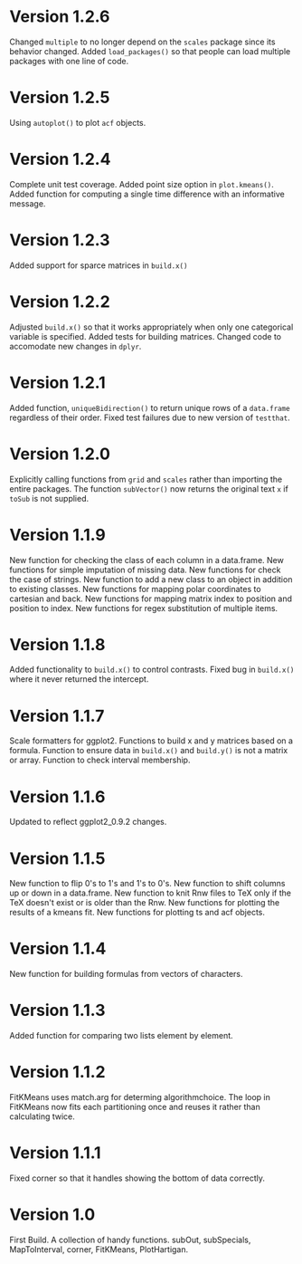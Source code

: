 # Version 1.2.6
Changed `multiple` to no longer depend on the `scales` package since its behavior changed.
Added `load_packages()` so that people can load multiple packages with one line of code.

# Version 1.2.5
Using `autoplot()` to plot `acf` objects.

# Version 1.2.4
Complete unit test coverage.
Added point size option in `plot.kmeans()`.
Added function for computing a single time difference with an informative message.

# Version 1.2.3
Added support for sparce matrices in `build.x()`

# Version 1.2.2
Adjusted `build.x()` so that it works appropriately when only one categorical variable is specified.
Added tests for building matrices.
Changed code to accomodate new changes in `dplyr`.

# Version 1.2.1
Added function, `uniqueBidirection()` to return unique rows of a `data.frame` regardless of their order.
Fixed test failures due to new version of `testthat`.

# Version 1.2.0
Explicitly calling functions from `grid` and `scales` rather than importing the entire packages.
The function `subVector()` now returns the original text `x` if `toSub` is not supplied.

# Version 1.1.9
New function for checking the class of each column in a data.frame.
New functions for simple imputation of missing data.
New functions for check the case of strings.
New function to add a new class to an object in addition to existing classes.
New functions for mapping polar coordinates to cartesian and back.
New functions for mapping matrix index to position and position to index.
New functions for regex substitution of multiple items.

# Version 1.1.8
Added functionality to `build.x()` to control contrasts.
Fixed bug in `build.x()` where it never returned the intercept.

# Version 1.1.7
Scale formatters for ggplot2.
Functions to build x and y matrices based on a formula.
Function to ensure data in `build.x()` and `build.y()` is not a matrix or array.
Function to check interval membership.

# Version 1.1.6
Updated to reflect ggplot2_0.9.2 changes.

# Version 1.1.5
New function to flip 0's to 1's and 1's to 0's.
New function to shift columns up or down in a data.frame.
New function to knit Rnw files to TeX only if the TeX doesn't exist or is older than the Rnw.
New functions for plotting the results of a kmeans fit.
New functions for plotting ts and acf objects.

# Version 1.1.4
New function for building formulas from vectors of characters.

# Version 1.1.3
Added function for comparing two lists element by element.

# Version 1.1.2
FitKMeans uses match.arg for determing algorithmchoice.
The loop in FitKMeans now fits each partitioning once and reuses it rather than calculating twice.

# Version 1.1.1
Fixed corner so that it handles showing the bottom of data correctly.

# Version 1.0
First Build.
A collection of handy functions.
subOut, subSpecials, MapToInterval, corner, FitKMeans, PlotHartigan.